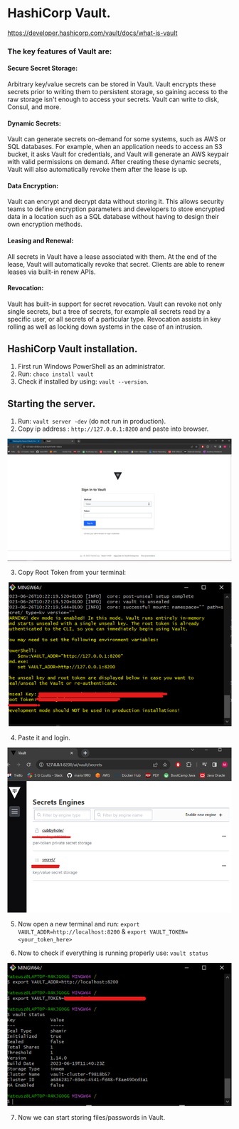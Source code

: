 # HashiCorp Vault.

https://developer.hashicorp.com/vault/docs/what-is-vault

### The key features of Vault are:

#### Secure Secret Storage: 
Arbitrary key/value secrets can be stored in Vault. Vault encrypts these secrets prior to writing them to persistent storage, so gaining access to the raw storage isn't enough to access your secrets. Vault can write to disk, Consul, and more.

#### Dynamic Secrets: 
Vault can generate secrets on-demand for some systems, such as AWS or SQL databases. For example, when an application needs to access an S3 bucket, it asks Vault for credentials, and Vault will generate an AWS keypair with valid permissions on demand. After creating these dynamic secrets, Vault will also automatically revoke them after the lease is up.

#### Data Encryption: 
Vault can encrypt and decrypt data without storing it. This allows security teams to define encryption parameters and developers to store encrypted data in a location such as a SQL database without having to design their own encryption methods.

#### Leasing and Renewal: 
All secrets in Vault have a lease associated with them. At the end of the lease, Vault will automatically revoke that secret. Clients are able to renew leases via built-in renew APIs.

#### Revocation: 
Vault has built-in support for secret revocation. Vault can revoke not only single secrets, but a tree of secrets, for example all secrets read by a specific user, or all secrets of a particular type. Revocation assists in key rolling as well as locking down systems in the case of an intrusion.

## HashiCorp Vault installation.

1. First run Windows PowerShell as an administrator.
2. Run: `choco install vault`
3. Check if installed by using: `vault --version`.

## Starting the server.

1. Run: `vault server -dev`  (do not run in production).
2. Copy ip address : `http://127.0.0.1:8200` and paste into browser.

![url.png](files%2Furl.png)

3. Copy Root Token from your terminal:

![root_token.png](files%2Froot_token.png)

4. Paste it and login.

![logged_in.png](files%2Flogged_in.png)

5. Now open a new terminal and run:
`export VAULT_ADDR=http://localhost:8200` & `export VAULT_TOKEN=<your_token_here>`

6. Now to check if everything is running properly use: `vault status`

![running.png](files%2Frunning.png)

7. Now we can start storing files/passwords in Vault.